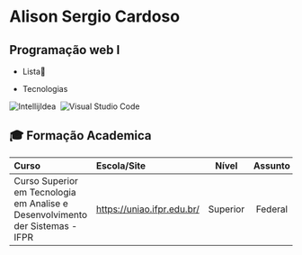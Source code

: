 # Alison Sergio Cardoso

## **Programação web I**

 * Lista📑
 
- Tecnologias 

![IntellijIdea](https://img.shields.io/badge/-Intellij%20IDEA-05122A?style=flat&logo=intellijidea)&nbsp;
![Visual Studio Code](https://img.shields.io/badge/-Visual%20Studio%20Code-05122A?style=flat&logo=visual-studio-code&logoColor=007ACC)&nbsp;


## :mortar_board: Formação Academica

Curso | Escola/Site | Nível | Assunto | Pago/Gratuito
:-- | :-- | :--: | :--: | :--:
Curso Superior em Tecnologia em Analise e Desenvolvimento der Sistemas - IFPR |https://uniao.ifpr.edu.br/|Superior|Federal